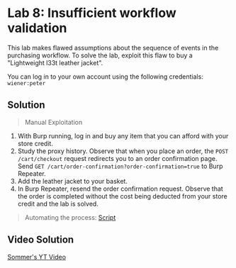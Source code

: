 # Lab 8: Insufficient workflow validation

This lab makes flawed assumptions about the sequence of events in the purchasing workflow. To solve the lab, exploit this flaw to buy a "Lightweight l33t leather jacket".

You can log in to your own account using the following credentials: `wiener:peter`

## Solution
> Manual Exploitation
1. With Burp running, log in and buy any item that you can afford with your store credit.
2. Study the proxy history. Observe that when you place an order, the `POST /cart/checkout` request redirects you to an order confirmation page. Send `GET /cart/order-confirmation?order-confirmation=true` to Burp Repeater.
3. Add the leather jacket to your basket.
4. In Burp Repeater, resend the order confirmation request. Observe that the order is completed without the cost being deducted from your store credit and the lab is solved.
> Automating the process: [Script](https://github.com/darshannn10/PortSwiggers-Web-Sec-Academy/blob/main/Business%20Logic%20Vulnerabilities/lab-08/lab-08-script.py)

## Video Solution
[Sommer's YT Video](https://youtu.be/CLq0A6hGALU)
